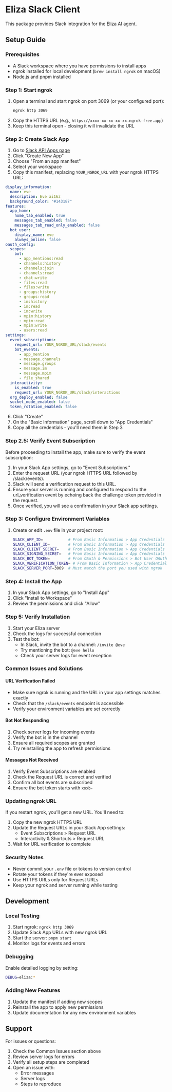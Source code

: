 # Eliza Slack Client

This package provides Slack integration for the Eliza AI agent.

## Setup Guide

### Prerequisites
- A Slack workspace where you have permissions to install apps
- ngrok installed for local development (`brew install ngrok` on macOS)
- Node.js and pnpm installed

### Step 1: Start ngrok
1. Open a terminal and start ngrok on port 3069 (or your configured port):
   ```bash
   ngrok http 3069
   ```
2. Copy the HTTPS URL (e.g., `https://xxxx-xx-xx-xx-xx.ngrok-free.app`)
3. Keep this terminal open - closing it will invalidate the URL

### Step 2: Create Slack App
1. Go to [Slack API Apps page](https://api.slack.com/apps)
2. Click "Create New App"
3. Choose "From an app manifest"
4. Select your workspace
5. Copy this manifest, replacing `YOUR_NGROK_URL` with your ngrok HTTPS URL:

```yaml
display_information:
  name: eve
  description: Eve ai16z
  background_color: "#143187"
features:
  app_home:
    home_tab_enabled: true
    messages_tab_enabled: false
    messages_tab_read_only_enabled: false
  bot_user:
    display_name: eve
    always_online: false
oauth_config:
  scopes:
    bot:
      - app_mentions:read
      - channels:history
      - channels:join
      - channels:read
      - chat:write
      - files:read
      - files:write
      - groups:history
      - groups:read
      - im:history
      - im:read
      - im:write
      - mpim:history
      - mpim:read
      - mpim:write
      - users:read
settings:
  event_subscriptions:
    request_url: YOUR_NGROK_URL/slack/events
    bot_events:
      - app_mention
      - message.channels
      - message.groups
      - message.im
      - message.mpim
      - file_shared
  interactivity:
    is_enabled: true
    request_url: YOUR_NGROK_URL/slack/interactions
  org_deploy_enabled: false
  socket_mode_enabled: false
  token_rotation_enabled: false
```

6. Click "Create"
7. On the "Basic Information" page, scroll down to "App Credentials"
8. Copy all the credentials - you'll need them in Step 3

### Step 2.5: Verify Event Subscription
Before proceeding to install the app, make sure to verify the event subscription:

1. In your Slack App settings, go to "Event Subscriptions."
2. Enter the request URL (your ngrok HTTPS URL followed by /slack/events).
3. Slack will send a verification request to this URL.
4. Ensure your server is running and configured to respond to the url_verification event by echoing back the challenge token provided in the request.
5. Once verified, you will see a confirmation in your Slack app settings.

### Step 3: Configure Environment Variables
1. Create or edit `.env` file in your project root:
   ```bash
   SLACK_APP_ID=           # From Basic Information > App Credentials > App ID
   SLACK_CLIENT_ID=        # From Basic Information > App Credentials > Client ID
   SLACK_CLIENT_SECRET=    # From Basic Information > App Credentials > Client Secret
   SLACK_SIGNING_SECRET=   # From Basic Information > App Credentials > Signing Secret
   SLACK_BOT_TOKEN=        # From OAuth & Permissions > Bot User OAuth Token (starts with xoxb-)
   SLACK_VERIFICATION_TOKEN= # From Basic Information > App Credentials > Verification Token
   SLACK_SERVER_PORT=3069  # Must match the port you used with ngrok
   ```

### Step 4: Install the App
1. In your Slack App settings, go to "Install App"
2. Click "Install to Workspace"
3. Review the permissions and click "Allow"

### Step 5: Verify Installation
1. Start your Eliza server
2. Check the logs for successful connection
3. Test the bot:
   - In Slack, invite the bot to a channel: `/invite @eve`
   - Try mentioning the bot: `@eve hello`
   - Check your server logs for event reception

### Common Issues and Solutions

#### URL Verification Failed
- Make sure ngrok is running and the URL in your app settings matches exactly
- Check that the `/slack/events` endpoint is accessible
- Verify your environment variables are set correctly

#### Bot Not Responding
1. Check server logs for incoming events
2. Verify the bot is in the channel
3. Ensure all required scopes are granted
4. Try reinstalling the app to refresh permissions

#### Messages Not Received
1. Verify Event Subscriptions are enabled
2. Check the Request URL is correct and verified
3. Confirm all bot events are subscribed
4. Ensure the bot token starts with `xoxb-`

### Updating ngrok URL
If you restart ngrok, you'll get a new URL. You'll need to:
1. Copy the new ngrok HTTPS URL
2. Update the Request URLs in your Slack App settings:
   - Event Subscriptions > Request URL
   - Interactivity & Shortcuts > Request URL
3. Wait for URL verification to complete

### Security Notes
- Never commit your `.env` file or tokens to version control
- Rotate your tokens if they're ever exposed
- Use HTTPS URLs only for Request URLs
- Keep your ngrok and server running while testing

## Development

### Local Testing
1. Start ngrok: `ngrok http 3069`
2. Update Slack App URLs with new ngrok URL
3. Start the server: `pnpm start`
4. Monitor logs for events and errors

### Debugging
Enable detailed logging by setting:
```bash
DEBUG=eliza:*
```

### Adding New Features
1. Update the manifest if adding new scopes
2. Reinstall the app to apply new permissions
3. Update documentation for any new environment variables

## Support
For issues or questions:
1. Check the Common Issues section above
2. Review server logs for errors
3. Verify all setup steps are completed
4. Open an issue with:
   - Error messages
   - Server logs
   - Steps to reproduce
